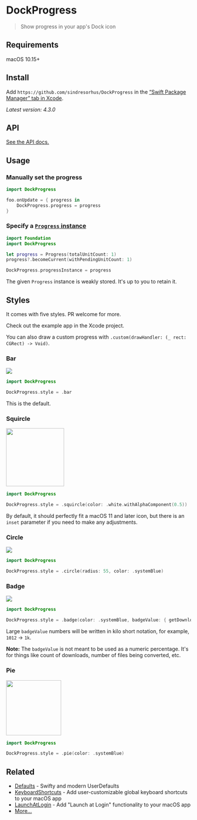 # DockProgress

> Show progress in your app's Dock icon

## Requirements

macOS 10.15+

## Install

Add `https://github.com/sindresorhus/DockProgress` in the [“Swift Package Manager” tab in Xcode](https://developer.apple.com/documentation/xcode/adding_package_dependencies_to_your_app).

*Latest version: 4.3.0*

## API

[See the API docs.](https://swiftpackageindex.com/sindresorhus/DockProgress/documentation/dockprogress/dockprogress)

## Usage

### Manually set the progress

```swift
import DockProgress

foo.onUpdate = { progress in
	DockProgress.progress = progress
}
```

### Specify a [`Progress` instance](https://developer.apple.com/documentation/foundation/progress)

```swift
import Foundation
import DockProgress

let progress = Progress(totalUnitCount: 1)
progress?.becomeCurrent(withPendingUnitCount: 1)

DockProgress.progressInstance = progress
```

The given `Progress` instance is weakly stored. It's up to you to retain it.

## Styles

It comes with five styles. PR welcome for more.

Check out the example app in the Xcode project.

You can also draw a custom progress with `.custom(drawHandler: (_ rect: CGRect) -> Void)`.

### Bar

![](screenshot-bar.gif)

```swift
import DockProgress

DockProgress.style = .bar
```

This is the default.

### Squircle

<img src="screenshot-squircle.gif" width="158" height="158">

```swift
import DockProgress

DockProgress.style = .squircle(color: .white.withAlphaComponent(0.5))
```

By default, it should perfectly fit a macOS 11 and later icon, but there is an `inset` parameter if you need to make any adjustments.

### Circle

![](screenshot-circle.gif)

```swift
import DockProgress

DockProgress.style = .circle(radius: 55, color: .systemBlue)
```

### Badge

![](screenshot-badge.gif)

```swift
import DockProgress

DockProgress.style = .badge(color: .systemBlue, badgeValue: { getDownloadCount() })
```

Large `badgeValue` numbers will be written in kilo short notation, for example, `1012` → `1k`.

**Note:** The `badgeValue` is not meant to be used as a numeric percentage. It's for things like count of downloads, number of files being converted, etc.

### Pie

<img src="screenshot-pie.gif" width="150" height="150">

```swift
import DockProgress

DockProgress.style = .pie(color: .systemBlue)
```

## Related

- [Defaults](https://github.com/sindresorhus/Defaults) - Swifty and modern UserDefaults
- [KeyboardShortcuts](https://github.com/sindresorhus/KeyboardShortcuts) - Add user-customizable global keyboard shortcuts to your macOS app
- [LaunchAtLogin](https://github.com/sindresorhus/LaunchAtLogin) - Add "Launch at Login" functionality to your macOS app
- [More…](https://github.com/search?q=user%3Asindresorhus+language%3Aswift+archived%3Afalse&type=repositories)
